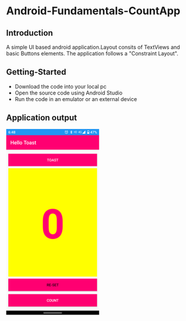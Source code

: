 # Android-Fundamentals-CountApp

## Introduction

A simple UI based android application.Layout consits of TextViews and basic Buttons elements. The application follows a "Constraint Layout".

## Getting-Started

  * Download the code into your local pc
  * Open the source code using Android Studio
  * Run the code in an emulator or an external device

## Application output
<img src="Images/Hello%20Toast.png" height=500>
